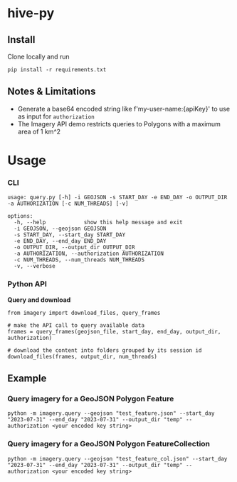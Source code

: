 # hive-py

## Install
Clone locally and run

```
pip install -r requirements.txt
```

## Notes & Limitations
- Generate a base64 encoded string like f'my-user-name:{apiKey}' to use as input for `authorization`
- The Imagery API demo restricts queries to Polygons with a maximum area of 1 km^2

# Usage
### CLI
```
usage: query.py [-h] -i GEOJSON -s START_DAY -e END_DAY -o OUTPUT_DIR -a AUTHORIZATION [-c NUM_THREADS] [-v]

options:
  -h, --help            show this help message and exit
  -i GEOJSON, --geojson GEOJSON
  -s START_DAY, --start_day START_DAY
  -e END_DAY, --end_day END_DAY
  -o OUTPUT_DIR, --output_dir OUTPUT_DIR
  -a AUTHORIZATION, --authorization AUTHORIZATION
  -c NUM_THREADS, --num_threads NUM_THREADS
  -v, --verbose
```

### Python API
**Query and download**
```
from imagery import download_files, query_frames

# make the API call to query available data
frames = query_frames(geojson_file, start_day, end_day, output_dir, authorization)

# download the content into folders grouped by its session id
download_files(frames, output_dir, num_threads)
```

## Example
### Query imagery for a GeoJSON Polygon Feature
```
python -m imagery.query --geojson "test_feature.json" --start_day "2023-07-31" --end_day "2023-07-31" --output_dir "temp" --authorization <your encoded key string>
```

### Query imagery for a GeoJSON Polygon FeatureCollection
```
python -m imagery.query --geojson "test_feature_col.json" --start_day "2023-07-31" --end_day "2023-07-31" --output_dir "temp" --authorization <your encoded key string>
```
